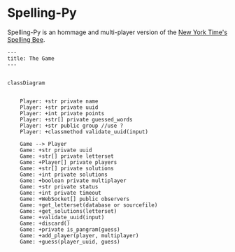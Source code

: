 # Spelling-Py

Spelling-Py is an hommage and multi-player version of the [New York Time's Spelling Bee](https://nyt.com/spelling-bee).



```mermaid
---
title: The Game
---

 
classDiagram


    Player: +str private name
    Player: +str private uuid
    Player: +int private points
    Player: +str[] private guessed_words
    Player: +str public group //use ?
    Player: +classmethod validate_uuid(input)

    Game --> Player 
    Game: +str private uuid
    Game: +str[] private letterset
    Game: +Player[] private players
    Game: +str[] private solutions
    Game: +int private solutions
    Game: +boolean private multiplayer
    Game: +str private status
    Game: +int private timeout
    Game: +WebSocket[] public observers
    Game: +get_letterset(database or sourcefile)
    Game: +get_solutions(letterset)
    Game: +validate_uuid(input)
    Game: +discard()
    Game: +private is_pangram(guess)
    Game: +add_player(player, multiplayer)
    Game: +guess(player_uuid, guess)
    








```